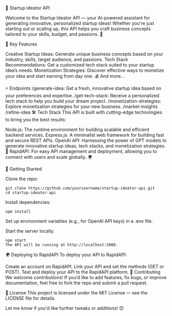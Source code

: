 🚀 Startup Ideator API

Welcome to the Startup Ideator API — your AI-powered assistant for generating innovative, personalized startup ideas! Whether you're just starting out or scaling up, this API helps you craft business concepts tailored to your skills, budget, and passions. 🌱

🌟 Key Features

Creative Startup Ideas: Generate unique business concepts based on your industry, skills, target audience, and passions.
Tech Stack Recommendations: Get a customized tech stack suited to your startup idea’s needs.
Monetization Strategies: Discover effective ways to monetize your idea and start earning from day one. 💰
And more...

⚡ Endpoints
/generate-idea: Get a fresh, innovative startup idea based on your preferences and expertise.
/get-tech-stack: Receive a personalized tech stack to help you build your dream project.
/monetization-strategies: Explore monetization strategies for your new business.
/market-insights
/refine-idea
🛠 Tech Stack
This API is built with cutting-edge technologies to bring you the best results:

Node.js: The runtime environment for building scalable and efficient backend services.
Express.js: A minimalist web framework for building fast and secure REST APIs.
OpenAI API: Harnessing the power of GPT models to generate innovative startup ideas, tech stacks, and monetization strategies. 🤖
RapidAPI: For easy API management and deployment, allowing you to connect with users and scale globally. 🌍


🚀 Getting Started

Clone the repo:
```
git clone https://github.com/yourusername/startup-ideator-api.git
cd startup-ideator-api
```

Install dependencies:

```
npm install
```
Set up environment variables (e.g., for OpenAI API keys) in a .env file.

Start the server locally:

```
npm start
The API will be running at http://localhost:3000.
```

🌍 Deploying to RapidAPI
To deploy your API to RapidAPI:

Create an account on RapidAPI.
Link your API and set the methods (GET or POST).
Test and deploy your API to the RapidAPI platform.
💬 Contributing
We welcome contributions! If you’d like to add features, fix bugs, or improve documentation, feel free to fork the repo and submit a pull request.

📜 License
This project is licensed under the MIT License — see the LICENSE file for details.

Let me know if you'd like further tweaks or additions! 😊
